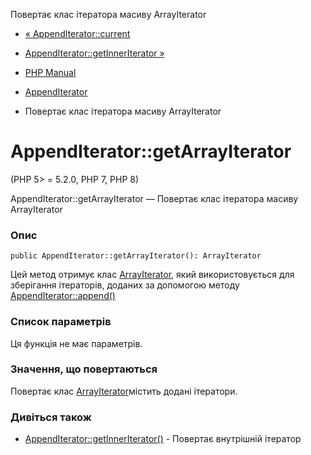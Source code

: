 Повертає клас ітератора масиву ArrayIterator

-   [« AppendIterator::current](appenditerator.current.html)
    
-   [AppendIterator::getInnerIterator »](appenditerator.getinneriterator.html)
    
-   [PHP Manual](index.html)
    
-   [AppendIterator](class.appenditerator.html)
    
-   Повертає клас ітератора масиву ArrayIterator
    

# AppendIterator::getArrayIterator

(PHP 5> = 5.2.0, PHP 7, PHP 8)

AppendIterator::getArrayIterator — Повертає клас ітератора масиву ArrayIterator

### Опис

```methodsynopsis
public AppendIterator::getArrayIterator(): ArrayIterator
```

Цей метод отримує клас [ArrayIterator](class.arrayiterator.html), який використовується для зберігання ітераторів, доданих за допомогою методу [AppendIterator::append()](appenditerator.append.html)

### Список параметрів

Ця функція не має параметрів.

### Значення, що повертаються

Повертає клас [ArrayIterator](class.arrayiterator.html)містить додані ітератори.

### Дивіться також

-   [AppendIterator::getInnerIterator()](appenditerator.getinneriterator.html) - Повертає внутрішній ітератор